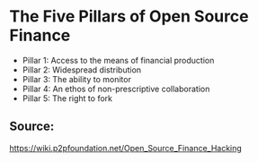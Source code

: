 # The Five Pillars of Open Source Finance
- Pillar 1: Access to the means of financial production
- Pillar 2: Widespread distribution
- Pillar 3: The ability to monitor
- Pillar 4: An ethos of non-prescriptive collaboration
- Pillar 5: The right to fork


## Source: 
https://wiki.p2pfoundation.net/Open_Source_Finance_Hacking